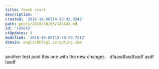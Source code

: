 ```yaml
---
title: fresh start
description: ''
created: '2018-10-06T14:56:42.024Z'
path: posts/2018/10/06/145642.md
id: '145642'
ctUpdates: 9
modified: '2018-10-06T15:30:20.721Z'
domain: englishblog1.scripting.com
---
```

another test post this one with the new changes.   dfaasdfasdfasdf asdf lasdf